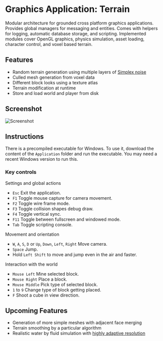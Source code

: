 Graphics Application: Terrain
=============================

Modular architecture for grounded cross platform graphics applications. Provides global managers for messaging and entities. Comes with helpers for logging, automatic database storage, and scripting. Implemented modules cover OpenGL graphics, physics simulation, asset loading, character control, and voxel based terrain.

Features
--------

- Random terrain generation using multiple layers of [Simplex noise](http://en.wikipedia.org/wiki/Simplex_noise)
- Culled mesh generation from voxel data
- Different block looks using a texture atlas
- Terrain modification at runtime
- Store and load world and player from disk

Screenshot
----------

![Screenshot](https://raw.github.com/ComputerGame/GraphicsApplication/terrain/screenshot.png)

Instructions
------------

There is a precompiled executable for Windows. To use it, download the content of the `Application` folder and run the executable. You may need a recent Windows version to run this.

### Key controls

Settings and global actions

- `Esc` Exit the application.
- `F1` Toggle mouse capture for camera movement.
- `F2` Toggle wire frame mode.
- `F3` Toggle collision shapes debug draw.
- `F4` Toggle vertical sync.
- `F11` Toggle between fullscreen and windowed mode.
- `Tab` Toggle scripting console.

Movement and orientation

- `W`, `A`, `S`, `D` or `Up`, `Down`, `Left`, `Right` Move camera.
- `Space` Jump.
- Hold `Left Shift` to move and jump even in the air and faster.

Interaction with the world

- `Mouse Left` Mine selected block.
- `Mouse Right` Place a block.
- `Mouse Middle` Pick type of selected block.
- `1` to `9` Change type of block getting placed.
- `F` Shoot a cube in view direction.

Upcoming Features
-----------------

- Generation of more simple meshes with adjacent face merging
- Terrain smoothing by a particular algorithm
- Realistic water by fluid simulation with [highly adaptive resolution](http://pub.ist.ac.at/group_wojtan/projects/2013_Ando_HALSoTM/index.html)
